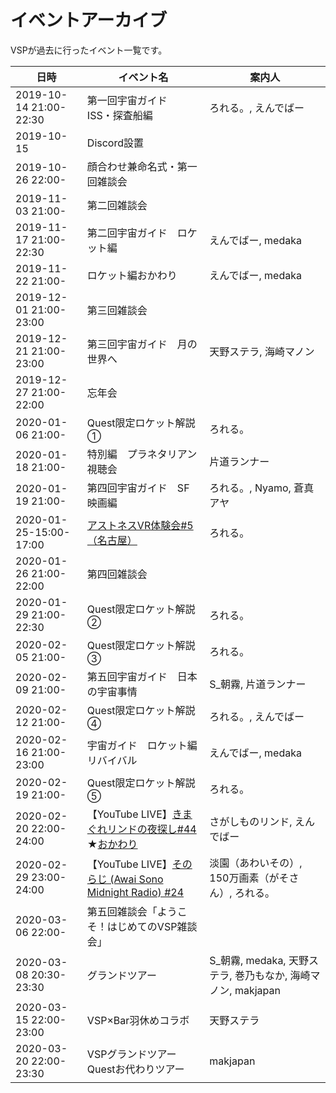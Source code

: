 # イベントアーカイブ
VSPが過去に行ったイベント一覧です。

| 日時 | イベント名 | 案内人 |
|-----|-----|-----|
| 2019-10-14 21:00-22:30 | 第一回宇宙ガイド　ISS・探査船編 | ろれる。, えんでばー |
| 2019-10-15 | Discord設置 | |
| 2019-10-26 22:00- | 顔合わせ兼命名式・第一回雑談会 | |
| 2019-11-03 21:00- | 第二回雑談会 | |
| 2019-11-17 21:00-22:30 | 第二回宇宙ガイド　ロケット編 | えんでばー, medaka |
| 2019-11-22 21:00- | ロケット編おかわり | えんでばー, medaka |
| 2019-12-01 21:00-23:00 | 第三回雑談会 | |
| 2019-12-21 21:00-23:00 | 第三回宇宙ガイド　月の世界へ | 天野ステラ, 海崎マノン |
| 2019-12-27 21:00-22:00 | 忘年会 | |
| 2020-01-06 21:00- | Quest限定ロケット解説①　| ろれる。|
| 2020-01-18 21:00- | 特別編　プラネタリアン視聴会　| 片道ランナー |
| 2020-01-19 21:00- | 第四回宇宙ガイド　SF映画編　| ろれる。, Nyamo, 蒼真アヤ |
| 2020-01-25-15:00-17:00 | [アストネスVR体験会#5（名古屋）](https://astoness.connpass.com/event/163678/) | ろれる。|
| 2020-01-26 21:00-22:00 | 第四回雑談会 | |
| 2020-01-29 21:00-22:30 | Quest限定ロケット解説②　| ろれる。 |
| 2020-02-05 21:00- | Quest限定ロケット解説③　| ろれる。 |
| 2020-02-09 21:00- | 第五回宇宙ガイド　日本の宇宙事情 | S_朝霧, 片道ランナー |
| 2020-02-12 21:00- | Quest限定ロケット解説④ | ろれる。, えんでばー |
| 2020-02-16 21:00-23:00 | 宇宙ガイド　ロケット編リバイバル | えんでばー, medaka |
| 2020-02-19 21:00- | Quest限定ロケット解説⑤ | ろれる。|
| 2020-02-20 22:00-24:00 | 【YouTube LIVE】[きまぐれリンドの夜探し#44](https://www.youtube.com/watch?v=d-3JZNGlbus) ★[おかわり](https://www.youtube.com/watch?v=xBxDzZsUzcw) | さがしものリンド, えんでばー |
| 2020-02-29 23:00-24:00 | 【YouTube LIVE】[そのらじ (Awai Sono Midnight Radio) #24](https://www.youtube.com/watch?v=nTcvY5nxULw) | 淡園（あわいその）, 150万画素（がそさん）, ろれる。|
| 2020-03-06 22:00-| 第五回雑談会「ようこそ！はじめてのVSP雑談会」| |
| 2020-03-08 20:30-23:30 | グランドツアー | S_朝霧, medaka, 天野ステラ, 巻乃もなか, 海崎マノン, makjapan |
| 2020-03-15 22:00-23:00 | VSP×Bar羽休めコラボ | 天野ステラ |
| 2020-03-20 22:00-23:30 | VSPグランドツアー Questお代わりツアー | makjapan |